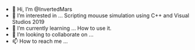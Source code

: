 - 👋 Hi, I’m @InvertedMars
- 👀 I’m interested in ... Scripting mouuse simulation using C++ and Visual Studios 2019
- 🌱 I’m currently learning ... How to use it.
- 💞️ I’m looking to collaborate on ...
- 📫 How to reach me ...

<!---
InvertedMars/InvertedMars is a ✨ special ✨ repository because its `README.md` (this file) appears on your GitHub profile.
You can click the Preview link to take a look at your changes.
--->
